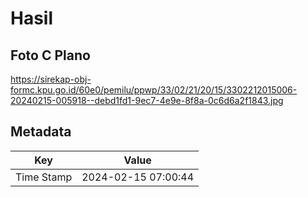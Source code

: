# Hasil

## Foto C Plano

https://sirekap-obj-formc.kpu.go.id/60e0/pemilu/ppwp/33/02/21/20/15/3302212015006-20240215-005918--debd1fd1-9ec7-4e9e-8f8a-0c6d6a2f1843.jpg


## Metadata

| Key        | Value               |
| ---------- | ------------------- |
| Time Stamp | 2024-02-15 07:00:44 |




